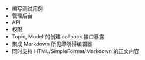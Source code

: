 - 编写测试用例
- 管理后台
- API
- 权限
- Topic, Model 的创建 callback 接口暴露
- 集成 Markdown 所见即所得编辑器
- 同时支持 HTML/SimpleFormat/Markdown 的正文内容
